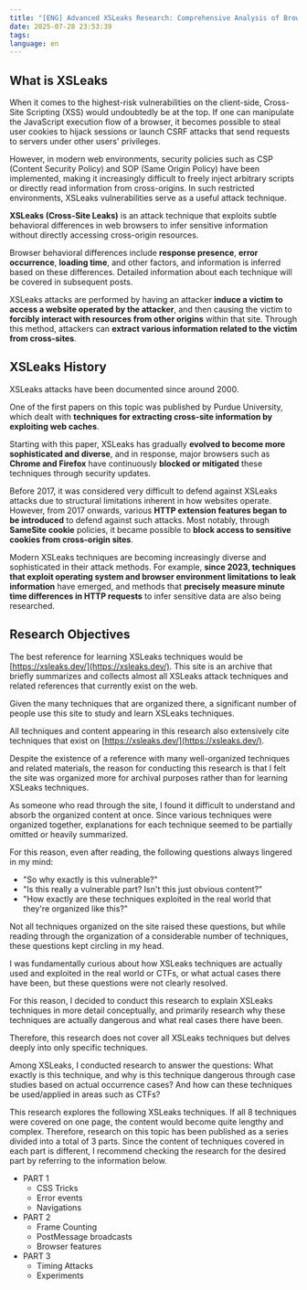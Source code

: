 ```yaml
---
title: "[ENG] Advanced XSLeaks Research: Comprehensive Analysis of Browser-Based Information Disclosure Techniques — Part 0"
date: 2025-07-28 23:53:39
tags:
language: en
---
```


## What is XSLeaks

When it comes to the highest-risk vulnerabilities on the client-side, Cross-Site Scripting (XSS) would undoubtedly be at the top. If one can manipulate the JavaScript execution flow of a browser, it becomes possible to steal user cookies to hijack sessions or launch CSRF attacks that send requests to servers under other users' privileges.

However, in modern web environments, security policies such as CSP (Content Security Policy) and SOP (Same Origin Policy) have been implemented, making it increasingly difficult to freely inject arbitrary scripts or directly read information from cross-origins. In such restricted environments, XSLeaks vulnerabilities serve as a useful attack technique.

**XSLeaks (Cross-Site Leaks)** is an attack technique that exploits subtle behavioral differences in web browsers to infer sensitive information without directly accessing cross-origin resources.

Browser behavioral differences include **response presence**, **error occurrence**, **loading time**, and other factors, and information is inferred based on these differences. Detailed information about each technique will be covered in subsequent posts.

XSLeaks attacks are performed by having an attacker **induce a victim to access a website operated by the attacker**, and then causing the victim to **forcibly interact with resources from other origins** within that site. Through this method, attackers can **extract various information related to the victim from cross-sites**.

## XSLeaks History

XSLeaks attacks have been documented since around 2000.

One of the first papers on this topic was published by Purdue University, which dealt with **techniques for extracting cross-site information by exploiting web caches**.

Starting with this paper, XSLeaks has gradually **evolved to become more sophisticated and diverse**, and in response, major browsers such as **Chrome and Firefox** have continuously **blocked or mitigated** these techniques through security updates.

Before 2017, it was considered very difficult to defend against XSLeaks attacks due to structural limitations inherent in how websites operate. However, from 2017 onwards, various **HTTP extension features began to be introduced** to defend against such attacks. Most notably, through **SameSite cookie** policies, it became possible to **block access to sensitive cookies from cross-origin sites**.

Modern XSLeaks techniques are becoming increasingly diverse and sophisticated in their attack methods. For example, **since 2023, techniques that exploit operating system and browser environment limitations to leak information** have emerged, and methods that **precisely measure minute time differences in HTTP requests** to infer sensitive data are also being researched.

## Research Objectives

The best reference for learning XSLeaks techniques would be [https://xsleaks.dev/](https://xsleaks.dev/). This site is an archive that briefly summarizes and collects almost all XSLeaks attack techniques and related references that currently exist on the web.

Given the many techniques that are organized there, a significant number of people use this site to study and learn XSLeaks techniques.

All techniques and content appearing in this research also extensively cite techniques that exist on [https://xsleaks.dev/](https://xsleaks.dev/).

Despite the existence of a reference with many well-organized techniques and related materials, the reason for conducting this research is that I felt the site was organized more for archival purposes rather than for learning XSLeaks techniques.

As someone who read through the site, I found it difficult to understand and absorb the organized content at once. Since various techniques were organized together, explanations for each technique seemed to be partially omitted or heavily summarized.

For this reason, even after reading, the following questions always lingered in my mind:

- "So why exactly is this vulnerable?"
- "Is this really a vulnerable part? Isn't this just obvious content?"
- "How exactly are these techniques exploited in the real world that they're organized like this?"

Not all techniques organized on the site raised these questions, but while reading through the organization of a considerable number of techniques, these questions kept circling in my head.

I was fundamentally curious about how XSLeaks techniques are actually used and exploited in the real world or CTFs, or what actual cases there have been, but these questions were not clearly resolved.

For this reason, I decided to conduct this research to explain XSLeaks techniques in more detail conceptually, and primarily research why these techniques are actually dangerous and what real cases there have been.

Therefore, this research does not cover all XSLeaks techniques but delves deeply into only specific techniques.

Among XSLeaks, I conducted research to answer the questions: What exactly is this technique, and why is this technique dangerous through case studies based on actual occurrence cases? And how can these techniques be used/applied in areas such as CTFs?

This research explores the following XSLeaks techniques. If all 8 techniques were covered on one page, the content would become quite lengthy and complex. Therefore, research on this topic has been published as a series divided into a total of 3 parts. Since the content of techniques covered in each part is different, I recommend checking the research for the desired part by referring to the information below.

- PART 1
  - CSS Tricks
  - Error events
  - Navigations
- PART 2
  - Frame Counting
  - PostMessage broadcasts
  - Browser features
- PART 3
  - Timing Attacks
  - Experiments

